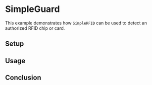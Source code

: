 # SimpleGuard

This example demonstrates how `SimpleRFID` can be used to detect an authorized RFID chip or card.

## Setup

## Usage

## Conclusion
